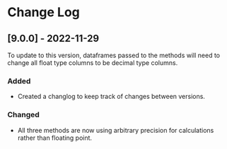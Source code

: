 
# Change Log

## [9.0.0] - 2022-11-29

To update to this version, dataframes passed to the methods will need to change all float type columns to be decimal type columns.

### Added
 - Created a changlog to keep track of changes between versions.

### Changed
 - All three methods are now using arbitrary precision for calculations rather than floating point.
